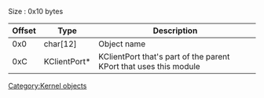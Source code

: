 Size : 0x10 bytes

| Offset | Type          | Description                                                       |
|--------|---------------|-------------------------------------------------------------------|
| 0x0    | char\[12\]    | Object name                                                       |
| 0xC    | KClientPort\* | KClientPort that's part of the parent KPort that uses this module |

[Category:Kernel objects](Category:Kernel_objects "wikilink")